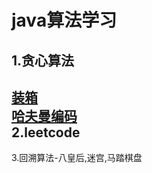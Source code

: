 java算法学习
==========
1.贪心算法<br>
----------
[装箱](https://github.com/just-like-before/algorithm-java/tree/master/encasement)<br>
[哈夫曼编码](https://github.com/just-like-before/algorithm-java/tree/master/huffman)<br>
2.leetcode
---------
3.回溯算法-八皇后,迷宫,马踏棋盘
